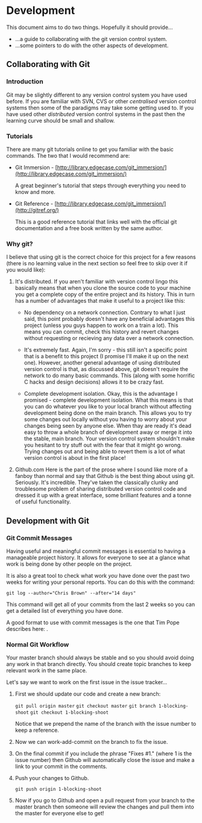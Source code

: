 Development
===========

This document aims to do two things. Hopefully it should provide...

* ...a guide to collaborating with the git version control system.
* ...some pointers to do with the other aspects of development.

Collaborating with Git
----------------------

### Introduction

Git may be slightly different to any version control system you have used
before. If you are familiar with SVN, CVS or other *centralised* version control
systems then some of the paradigms may take some getting used to. If you have
used other *distributed* version control systems in the past then the learning
curve should be small and shallow.

### Tutorials

There are many git tutorials online to get you familiar with the basic commands.
The two that I would recommend are:

* Git Immersion - [http://library.edgecase.com/git_immersion/](http://library.edgecase.com/git_immersion/)

  A great beginner's tutorial that steps through everything you need to know and
  more.

* Git Reference - [http://library.edgecase.com/git_immersion/](http://gitref.org/)

  This is a good reference tutorial that links well with the official git
  documentation and a free book written by the same author.

### Why git?

I believe that using git is the correct choice for this project for a few
reasons (there is no learning value in the next section so feel free to skip
over it if you would like):

1. It's distributed.
   If you aren't familiar with version control lingo this basically means that
   when you clone the source code to your machine you get a complete copy of
   the entire project and its history. This in turn has a number of advantages
   that make it useful to a project like this:

   * No dependency on a network connection.
     Contrary to what I just said, this point probably doesn't have any
     beneficial advantages this project (unless you guys happen to work on a
     train a lot). This means you can commit, check this history and revert
     changes without requesting or recieving any data over a network connection.
   
   * It's extremely fast.
     Again, I'm sorry - this still isn't a specific point that is a benefit
     to this project (I promise I'll make it up on the next one). However,
     another general advantage of using distributed version control is that, as
     discussed above, git doesn't require the network to do many basic commands.
     This (along with some horrific C hacks and design decisions) allows it to
     be crazy fast.

   * Complete development isolation.
     Okay, this is the advantage I promised - complete development isolation.
     What this means is that you can do whatever you like to your local branch
     without affecting development being done on the main branch. This allows
     you to try some changes out locally without you having to worry about your
     changes being seen by anyone else. When thay are ready it's dead easy to
     throw a whole branch of development away or merge it into the stable, main
     branch. Your version control system shouldn't make you hesitant to try
     stuff out with the fear that it might go wrong. Trying changes out and
     being able to revert them is a lot of what version control is about in the
     first place!

2. Github.com
   Here is the part of the prose where I sound like more of a fanboy than normal
   and say that Github is the best thing about using git. Seriously. It's
   incredible. They've taken the classically clunky and troublesome problem
   of sharing distributed version control code and dressed it up with a great
   interface, some brilliant features and a tonne of useful functionality.

Development with Git
--------------------

### Git Commit Messages

Having useful and meaningful commit messages is essential to having
a manageable project history. It allows for everyone to see at a glance what
work is being done by other people on the project.

It is also a great tool to check what work *you* have done over the past two
weeks for writing your personal reports. You can do this with the command:

    git log --author="Chris Brown" --after="14 days"

This command will get all of your commits from the last 2 weeks so you can get
a detailed list of everything you have done.

A good format to use with commit messages is the one that Tim Pope describes
here: [](http://tbaggery.com/2008/04/19/a-note-about-git-commit-messages.html).

### Normal Git Workflow

Your master branch should always be stable and so you should avoid doing any
work in that branch directly. You should create topic branches to keep
relevant work in the same place.

Let's say we want to work on the first issue in the issue tracker...

1. First we should update our code and create a new branch:

    `git pull origin master`
    `git checkout master`
	`git branch 1-blocking-shoot`
	`git checkout 1-blocking-shoot`

   Notice that we prepend the name of the branch with the issue number to keep
   a reference.

2. Now we can work-add-commit on the branch to fix the issue.

3. On the final commit if you include the phrase "Fixes #1." (where 1 is the
   issue number) then Github will automatically close the issue and make a link
   to your commit in the comments.

4. Push your changes to Github.

    `git push origin 1-blocking-shoot`

5. Now if you go to Github and open a pull request from your branch to the
   master branch then someone will review the changes and pull them into the
   master for everyone else to get!
